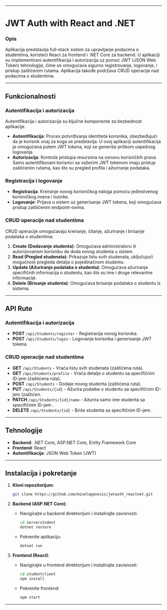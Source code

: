 
---

# JWT Auth with React and .NET

### Opis
Aplikacija predstavlja full-stack sistem za upravljanje podacima o studentima, koristeći React za frontend i .NET Core za backend. U aplikaciji su implementirani autentifikacija i autorizacija uz pomoć JWT (JSON Web Token) tehnologije, čime se omogućava sigurno registrovanje, logovanje, i pristup zaštićenim rutama. Aplikacija takođe podržava CRUD operacije nad podacima o studentima.

---

## Funkcionalnosti

### Autentifikacija i autorizacija
Autentifikacija i autorizacija su ključne komponente za bezbednost aplikacije.

- **Autentifikacija**: Proces potvrđivanja identiteta korisnika, obezbeđujući da je korisnik onaj za koga se predstavlja. U ovoj aplikaciji autentifikacija je omogućena putem JWT tokena, koji se generiše prilikom uspešnog logovanja.
- **Autorizacija**: Kontrola pristupa resursima na osnovu korisničkih prava. Samo autentifikovani korisnici sa važećim JWT tokenom imaju pristup zaštićenim rutama, kao što su pregled profila i ažuriranje podataka.

### Registracija i logovanje
- **Registracija**: Kreiranje novog korisničkog naloga pomoću jedinstvenog korisničkog imena i lozinke.
- **Logovanje**: Prijava u sistem uz generisanje JWT tokena, koji omogućava pristup zaštićenim endpoint-ovima.

### CRUD operacije nad studentima
CRUD operacije omogućavaju kreiranje, čitanje, ažuriranje i brisanje podataka o studentima:

1. **Create (Dodavanje studenta)**: Omogućava administratoru ili autorizovanom korisniku da doda novog studenta u sistem.
2. **Read (Pregled studenata)**: Prikazuje listu svih studenata, uključujući mogućnost pregleda detalja o pojedinačnom studentu.
3. **Update (Ažuriranje podataka o studentu)**: Omogućava ažuriranje specifičnih informacija o studentu, kao što su ime i druge relevantne informacije.
4. **Delete (Brisanje studenta)**: Omogućava brisanje podataka o studentu iz sistema.

---

## API Rute

### Autentifikacija i autorizacija

- **POST** `/api/Students/register` - Registracija novog korisnika. 
- **POST** `/api/Students/login` - Logovanje korisnika i generisanje JWT tokena.

### CRUD operacije nad studentima

- **GET** `/api/Students` - Vraća listu svih studenata (zaštićena ruta).
- **GET** `/api/Students/profile` - Vraća detalje o studentu sa specifičnim ID-jem (zaštićena ruta).
- **POST** `/api/Students` - Dodaje novog studenta (zaštićena ruta).
- **PUT** `/api/Students/{id}` - Ažurira podatke o studentu sa specifičnim ID-jem (zaštićen.
- **PATCH** `/api/Students/{id}/name` - Ažurira samo ime studenta sa specifičnim ID-jem .
- **DELETE** `/api/Students/{id}` - Briše studenta sa specifičnim ID-jem .

---

## Tehnologije

- **Backend**: .NET Core, ASP.NET Core, Entity Framework Core
- **Frontend**: React
- **Autentifikacija**: JSON Web Token (JWT)

---

## Instalacija i pokretanje

1. **Kloni repozitorijum**:
   ```bash
   git clone https://github.com/minelaganovic/jwtauth_reactnet.git
   ```
   
2. **Backend (ASP.NET Core)**:
   - Navigirajte u backend direktorijum i instalirajte zavisnosti:
     ```bash
     cd serverstudent
     dotnet restore
     ```
   - Pokrenite aplikaciju:
     ```bash
     dotnet run
     ```

3. **Frontend (React)**:
   - Navigirajte u frontend direktorijum i instalirajte zavisnosti:
     ```bash
     cd studentclient
     npm install
     ```
   - Pokrenite frontend:
     ```bash
     npm start
     ```

---

